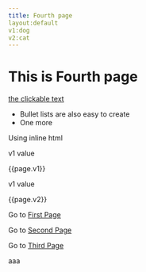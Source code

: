 ```yaml
---
title: Fourth page
layout:default
v1:dog
v2:cat
---
```


# This is Fourth page

[the clickable text](http://xlson.com/)

* Bullet lists are also easy to create
* One more

Using inline html

v1 value<p>{{page.v1}}</p>
v1 value<p>{{page.v2}}</p>



Go to [First Page](index.html)


Go to [Second Page](secpg.html)

Go to [Third Page](third.html)

aaa